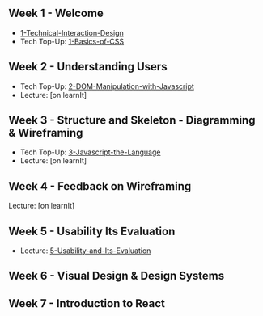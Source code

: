 ## Week 1 - Welcome
- [1-Technical-Interaction-Design](Lectures/1-Technical-Interaction-Design.pdf)
- Tech Top-Up: [1-Basics-of-CSS](Tech-TopUps/1-Basics-of-CSS.md)

## Week 2 - Understanding Users
- Tech Top-Up: [2-DOM-Manipulation-with-Javascript](Tech-TopUps/2-DOM-Manipulation-with-Javascript.md)
- Lecture: [on learnIt]

## Week 3 - Structure and Skeleton - Diagramming & Wireframing
- Tech Top-Up: [3-Javascript-the-Language](Tech-TopUps/3-Javascript-the-Language.md)
- Lecture: [on learnIt]

## Week 4 - Feedback on Wireframing
Lecture: [on learnIt]


## Week 5 - Usability Its Evaluation
- Lecture: [5-Usability-and-Its-Evaluation](Lectures/5-Usability-and-Its-Evaluation.md)

## Week 6 - Visual Design & Design Systems

## Week 7 - Introduction to React

